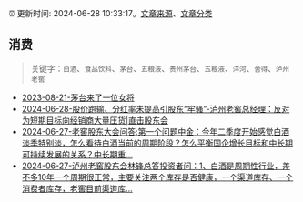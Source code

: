 :alarm_clock: 更新时间: 2024-06-28 10:33:17。[文章来源](/README.md)、[文章分类](/TAGS.md)

## 消费


> 关键字：`白酒`、`食品饮料`、`茅台`、`五粮液`、`贵州茅台`、`五粮液`、`洋河`、`舍得`、`泸州老窖`



- [2023-08-21-茅台来了一位女将](https://www.aicaijing.com.cn/article/18587) 
- [2024-06-28-股价跑输、分红率未提高引股东“牢骚”-泸州老窖总经理：反对为短期目标向经销商大量压货|直击股东会](https://www.cls.cn/detail/1717309) 
- [2024-06-27-老窖股东大会问答:第一个问题中金：今年二季度开始感觉白酒淡季特别淡，怎么看待白酒当前的周期阶段？怎么平衡国企增长目标和中长期可持续发展的关系？中长期重...](https://xueqiu.com/5920207325/295447150) 
- [2024-06-27-泸州老窖股东会林锋总答投资者问：1、白酒是周期性行业，差不多10年一个周期很正常，主要关注两个库存是否健康，一个渠道库存、一个消费者库存，老窖目前渠道库...](https://xueqiu.com/1776884505/295475924) 
